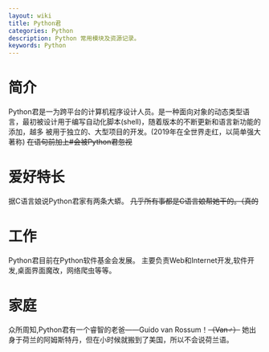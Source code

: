 ```yaml
---
layout: wiki
title: Python君
categories: Python
description: Python 常用模块及资源记录。
keywords: Python
---
```



# 简介
Python君是一为跨平台的计算机程序设计人员。是一种面向对象的动态类型语言，最初被设计用于编写自动化脚本(shell)，随着版本的不断更新和语言新功能的添加，越多
被用于独立的、大型项目的开发。(2019年在全世界走红，以简单强大著称)
~~在语句前加上#会被Python君忽视~~



# 爱好特长
据C语言娘说Python君家有两条大蟒。
~~几乎所有事都是C语言娘帮她干的。（真的~~


# 工作
Python君目前在Python软件基金会发展。
主要负责Web和Internet开发,软件开发,桌面界面魔改，网络爬虫等等。
# 家庭
众所周知,Python君有一个睿智的老爸——Guido van Rossum！~~（Van♂︎）~~
她出身于荷兰的阿姆斯特丹，但在小时候就搬到了美国，所以不会说荷兰语。

